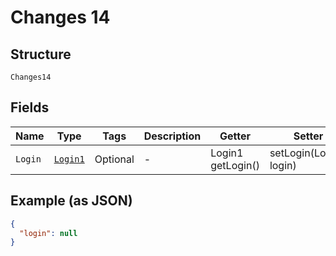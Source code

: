 
# Changes 14

## Structure

`Changes14`

## Fields

| Name | Type | Tags | Description | Getter | Setter |
|  --- | --- | --- | --- | --- | --- |
| `Login` | [`Login1`](../../doc/models/login-1.md) | Optional | - | Login1 getLogin() | setLogin(Login1 login) |

## Example (as JSON)

```json
{
  "login": null
}
```

